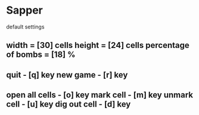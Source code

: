 # Sapper

default settings 

width = [30] cells
height = [24] cells
percentage of bombs = [18] %
------------------
quit - [q] key
new game - [r] key
------------------
open all cells - [o] key
mark cell - [m] key
unmark cell - [u] key
dig out cell - [d] key
------------------
